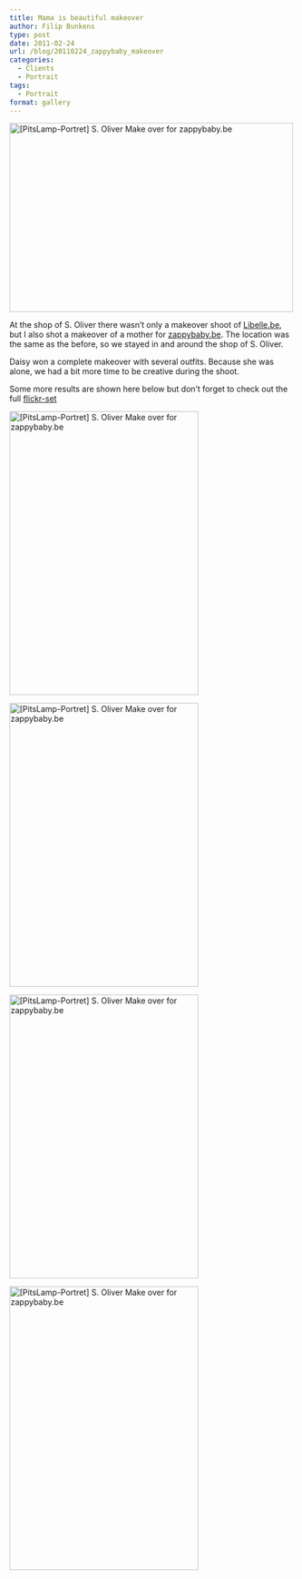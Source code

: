 ```yaml
---
title: Mama is beautiful makeover
author: Filip Bunkens
type: post
date: 2011-02-24
url: /blog/20110224_zappybaby_makeover
categories:
  - Clients
  - Portrait
tags:
  - Portrait
format: gallery
---
```

<p class="landscape">
  <a href="http://www.flickr.com/photos/loneblackrider/5467328995/" title="[PitsLamp-Portret] S. Oliver Make over for zappybaby.be by PitsLamp photography, on Flickr"><img src="http://farm6.static.flickr.com/5218/5467328995_c715f9993f.jpg" width="500" height="333" alt="[PitsLamp-Portret] S. Oliver Make over for zappybaby.be" /></a>
</p>

At the shop of S. Oliver there wasn&#8217;t only a makeover shoot of <a href="http://www.libelle.be" title="Libelle" rel="contact met">Libelle.be</a>, but I also shot a makeover of a mother for <a href="http://www.zappybaby.be" title="Zappy Baby" rel="contact met">zappybaby.be</a>. The location was the same as the before, so we stayed in and around the shop of S. Oliver.

Daisy won a complete makeover with several outfits. Because she was alone, we had a bit more time to be creative during the shoot.

Some more results are shown here below but don&#8217;t forget to check out the full <a href="http://www.flickr.com/photos/loneblackrider/sets/72157625984831633/" title="Zappy baby makeover on Flickr" rel="me">flickr-set</a>

<p class="portrait">
  <a href="http://www.flickr.com/photos/loneblackrider/5467327623/" title="[PitsLamp-Portret] S. Oliver Make over for zappybaby.be by PitsLamp photography, on Flickr"><img src="http://farm6.static.flickr.com/5138/5467327623_c37ea6f8b4.jpg" width="333" height="500" alt="[PitsLamp-Portret] S. Oliver Make over for zappybaby.be" /></a>
</p>

<p class="portrait">
  <a href="http://www.flickr.com/photos/loneblackrider/5467326201/" title="[PitsLamp-Portret] S. Oliver Make over for zappybaby.be by PitsLamp photography, on Flickr"><img src="http://farm6.static.flickr.com/5258/5467326201_8b54773504.jpg" width="333" height="500" alt="[PitsLamp-Portret] S. Oliver Make over for zappybaby.be" /></a>
</p>

<p class="portrait">
  <a href="http://www.flickr.com/photos/loneblackrider/5467928772/" title="[PitsLamp-Portret] S. Oliver Make over for zappybaby.be by PitsLamp photography, on Flickr"><img src="http://farm6.static.flickr.com/5017/5467928772_175e4c50dd.jpg" width="333" height="500" alt="[PitsLamp-Portret] S. Oliver Make over for zappybaby.be" /></a>
</p>

<p class="portrait">
  <a href="http://www.flickr.com/photos/loneblackrider/5467922164/" title="[PitsLamp-Portret] S. Oliver Make over for zappybaby.be by PitsLamp photography, on Flickr"><img src="http://farm6.static.flickr.com/5295/5467922164_ff154eac8c.jpg" width="333" height="500" alt="[PitsLamp-Portret] S. Oliver Make over for zappybaby.be" /></a>
</p>